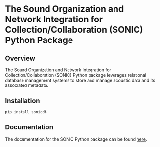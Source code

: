 # The Sound Organization and Network Integration for Collection/Collaboration (SONIC) Python Package

## Overview

The Sound Organization and Network Integration for Collection/Collaboration (SONIC) Python package leverages relational database management systems to store and manage acoustic data and its associated metadata. 

## Installation

```bash
pip install sonicdb
```

## Documentation

The documentation for the SONIC Python package can be found [here](https://sonicdb.readthedocs.io/en/latest/).